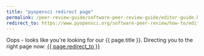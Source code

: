 ```yaml
---
title: "pyopensci redirect page"
permalink: /peer-review-guide/software-peer-review-guide/editor-guide.html
redirect_to: https://www.pyopensci.org/software-peer-review/how-to/editors-guide.html
---
```



Oops - looks like you're looking for our {{ page.title }}. Directing you 
to the right page now: <a href="{{ page.redirect_to }}"> {{ page.redirect_to }} </a>